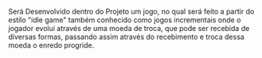 Será Desenvolvido dentro do Projeto um jogo, no qual será feito a partir do estilo "idle game" também conhecido como jogos incrementais onde o jogador evolui através de uma moeda de troca, que pode ser recebida de diversas formas, passando assim através do recebimento e troca dessa moeda o enredo progride.